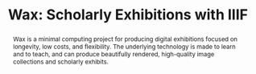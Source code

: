 ---
pid: wax
done: true
title: 'Wax: Scholarly Exhibitions with IIIF'
category: Other
tags:
- software
- exhibition
abstract: Wax is a minimal computing project for producing digital exhibitions focused
  on longevity, low costs, and flexibility. The underlying technology is made to learn
  and to teach, and can produce beautifully rendered, high-quality image collections
  and scholarly exhibits.
pis:
- nyrop
link: https://minicomp.github.io/wax/
image: wax.png
original_img: https://minicomp.github.io/wax/img/logo.png
hero_image: "/media/projects/wax.png"
order: '029'
layout: project
---